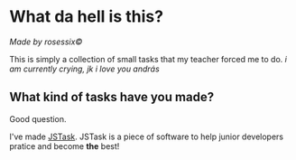 # What da hell is this?
*Made by rosessix©️*

This is simply a collection of small tasks that my teacher forced me to do. *i am currently crying, jk i love you andrás*

## What kind of tasks have you made?
Good question.

I've made [JSTask](https://github.com/rosessix/JSPratice/tree/main/jstask). JSTask is a piece of software to help junior developers pratice and become **the** best!

